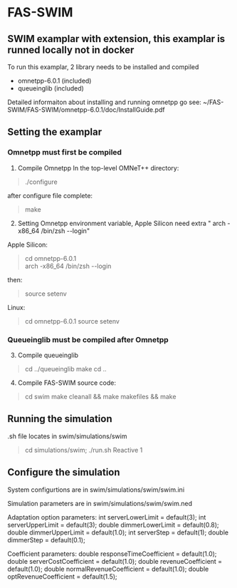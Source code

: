 # FAS-SWIM
## SWIM examplar with extension, this examplar is runned locally not in docker

To run this examplar, 2 library needs to be installed and compiled
- omnetpp-6.0.1 (included)
- queueinglib   (included)

Detailed informaiton about installing and running omnetpp go see:
    ~/FAS-SWIM/FAS-SWIM/omnetpp-6.0.1/doc/InstallGuide.pdf


## Setting the examplar

### Omnetpp must first be compiled
1. Compile Omnetpp 
In the top-level OMNeT++ directory:
>./configure

after configure file complete:
>make

2. Setting Omnetpp environment variable, Apple Silicon need extra " arch -x86_64 /bin/zsh --login"

Apple Silicon:
> cd omnetpp-6.0.1                       
arch -x86_64 /bin/zsh --login

then:
>source setenv

Linux:
>cd omnetpp-6.0.1
source setenv

### Queueinglib must be compiled after Omnetpp 
3. Compile queueinglib
>cd ../queueinglib
make
cd ..

4. Compile FAS-SWIM source code:
>cd swim
make cleanall && make makefiles && make


## Running the simulation
.sh file locates in swim/simulations/swim

> cd simulations/swim;
./run.sh Reactive 1



## Configure the simulation
System configurtions are in swim/simulations/swim/swim.ini




Simulation parameters are in swim/simulations/swim/swim.ned

Adaptation option parameters:
int serverLowerLimit = default(3); 
int serverUpperLimit = default(3); 
double dimmerLowerLimit = default(0.8);
double dimmerUpperLimit = default(1.0);
int serverStep = default(1);
double dimmerStep = default(0.1);

Coefficient parameters:
double responseTimeCoefficient = default(1.0);
double serverCostCoefficient = default(1.0);
double revenueCoefficient = default(1.0);
double normalRevenueCoefficient = default(1.0);
double optRevenueCoefficient = default(1.5);